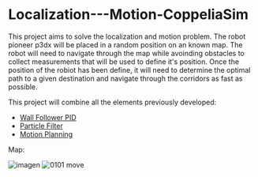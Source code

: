 # Localization---Motion-CoppeliaSim
This project aims to solve the localization and motion problem. The robot pioneer p3dx will be placed in a random position on an known map.
The robot will need to navigate through the map while avoinding obstacles to collect measurements that will be used to define it's position.
Once the position of the robiot has been define, it will need to determine the optimal path to a given destination and navigate through the
corridors as fast as possible.

This project will combine all the elements previously developed:
* [Wall Follower PID](https://github.com/IgnacioOZM/Wall-Follower-PID-CoppeliaSim)
* [Particle Filter](https://github.com/IgnacioOZM/Particle-Filter-CoppeliaSim)
* [Motion Planning](https://github.com/IgnacioOZM/Motion_Planning-CoppeliaSim)

Map:

![imagen](https://user-images.githubusercontent.com/52241642/194764154-38b2940f-4610-4c1d-8753-535133e9e64e.png)
![0101 move](https://user-images.githubusercontent.com/52241642/194764163-a22c10d5-e5fb-4f1a-b78c-f03fa802942e.jpg)
